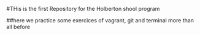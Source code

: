 #THis is the first Repository for the Holberton shool program

##here we practice some exercices of vagrant, git and terminal more than all before
